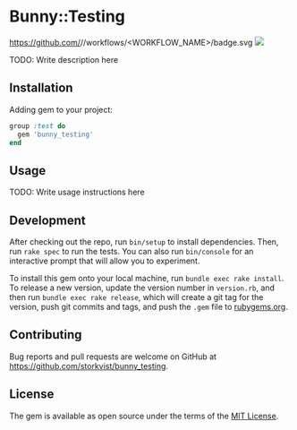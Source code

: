 # Bunny::Testing

https://github.com/<OWNER>/<REPOSITORY>/workflows/<WORKFLOW_NAME>/badge.svg
![](https://github.com/storkvist/bunny_testing/workflows/.github/workflows/rspec.yml/badge.svg)

TODO: Write description here

## Installation

Adding gem to your project:

```ruby
group :test do
  gem 'bunny_testing'
end
```

## Usage

TODO: Write usage instructions here

## Development

After checking out the repo, run `bin/setup` to install dependencies. Then, run `rake spec` to run the tests. You can also run `bin/console` for an interactive prompt that will allow you to experiment.

To install this gem onto your local machine, run `bundle exec rake install`. To release a new version, update the version number in `version.rb`, and then run `bundle exec rake release`, which will create a git tag for the version, push git commits and tags, and push the `.gem` file to [rubygems.org](https://rubygems.org).

## Contributing

Bug reports and pull requests are welcome on GitHub at https://github.com/storkvist/bunny_testing.

## License

The gem is available as open source under the terms of the [MIT License](https://opensource.org/licenses/MIT).
